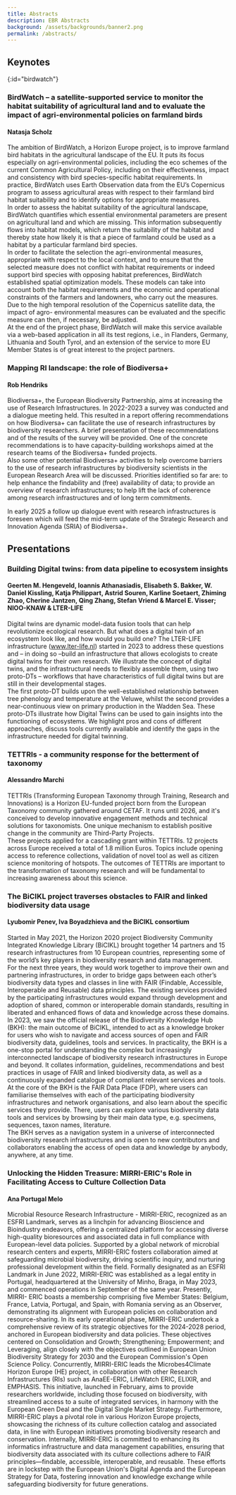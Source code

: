 ```yaml
---
title: Abstracts
description: EBR Abstracts
background: /assets/backgrounds/banner2.png
permalink: /abstracts/
---
```


## Keynotes

{:id="birdwatch"}

### **BirdWatch – a satellite-supported service to monitor the habitat suitability of agricultural land and to evaluate the impact of agri-environmental policies on farmland birds**
#### Natasja Scholz 


The ambition of BirdWatch, a Horizon Europe project, is to improve farmland bird habitats in the agricultural landscape of the EU. It puts its focus especially on agri-environmental policies,
including the eco schemes of the current Common Agricultural Policy, including on their effectiveness, impact and consistency with bird species-specific habitat requirements.
In practice, BirdWatch uses Earth Observation data from the EU’s Copernicus program to assess agricultural areas with respect to their farmland bird habitat suitability and to identify options for
appropriate measures.  
In order to assess the habitat suitability of the agricultural landscape, BirdWatch quantifies which essential environmental parameters are present on agricultural land and which are missing. This
information subsequently flows into habitat models, which return the suitability of the habitat and thereby state how likely it is that a piece of farmland could be used as a habitat by a particular
farmland bird species.  
In order to facilitate the selection the agri-environmental measures, appropriate with respect to the local context, and to ensure that the selected measure does not conflict with habitat
requirements or indeed support bird species with opposing habitat preferences, BirdWatch established spatial optimization models. These models can take into account both the habitat
requirements and the economic and operational constraints of the farmers and landowners, who carry out the measures.
Due to the high temporal resolution of the Copernicus satellite data, the impact of agro- environmental measures can be evaluated and the specific measure can then, if necessary, be
adjusted.  
At the end of the project phase, BirdWatch will make this service available via a web-based application in all its test regions, i.e., in Flanders, Germany, Lithuania and South Tyrol, and an
extension of the service to more EU Member States is of great interest to the project partners.

### **Mapping RI landscape: the role of Biodiversa+** 
#### Rob Hendriks

Biodiversa+, the European Biodiversity Partnership, aims at increasing the use of Research Infrastructures. In 2022-2023 a survey was conducted and a dialogue meeting held. 
This resulted in a report offering recommendations on how Biodiversa+ can facilitate the use of research infrastructures by biodiversity researchers. A brief presentation of 
these recommendations and of the results of the survey will be provided. One of the concrete recommendations is to have capacity-building workshops aimed at the research teams of the Biodiversa+ funded projects.  
Also some other potential Biodiversa+ activities to help overcome barriers to the use of research infrastructures by biodiversity scientists in the European Research Area will be discussed. 
Priorities identified so far are: to help enhance the findability and (free) availability of data; to provide an overview of research infrastructures; to help lift the lack of coherence among 
research infrastructures and of long term commitments.

In early 2025 a follow up dialogue event with research infrastructures is foreseen which will feed the mid-term update of the Strategic Research and Innovation Agenda (SRIA) of Biodiversa+.

## Presentations

### **Building Digital twins: from data pipeline to ecosystem insights**
#### Geerten M. Hengeveld, Ioannis Athanasiadis, Elisabeth S. Bakker, W. Daniel Kissling, Katja Philippart, Astrid Souren, Karline Soetaert, Zhiming Zhao, Cherine Jantzen, Qing Zhang, Stefan Vriend &amp; Marcel E. Visser; NIOO-KNAW &amp; LTER-LIFE

Digital twins are dynamic model-data fusion tools that can help revolutionize ecological research. But what does a digital twin of an ecosystem look like, and how would you build one? The LTER-LIFE
infrastructure (www.lter-life.nl) started in 2023 to address these questions and – in doing so –build an infrastructure that allows ecologists to create digital twins for their own research. We illustrate the
concept of digital twins, and the infrastructural needs to flexibly assemble them, using two proto-DTs – workflows that have characteristics of full digital twins but are still in their developmental stages.  
The first proto-DT builds upon the well-established relationship between tree phenology and temperature at the Veluwe, whilst the second provides a near-continuous view on primary production in the Wadden
Sea. These proto-DTs illustrate how Digital Twins can be used to gain insights into the functioning of ecosystems. We highlight pros and cons of different approaches, discuss tools currently available and
identify the gaps in the infrastructure needed for digital twinning.

### **TETTRIs -  a community response for the betterment of taxonomy**
#### Alessandro Marchi

TETTRIs (Transforming European Taxonomy through Training, Research and Innovations) is a Horizon EU-funded project born from the European Taxonomy community gathered around CETAF. It runs until 2026, and it's conceived to develop innovative engagement methods and technical solutions for taxonomists. One unique mechanism to establish positive change in the community are Third-Party Projects.  
These projects applied for a cascading grant within TETTRIs. 12 projects across Europe received a total of 1.8 million Euros. Topics include opening access to reference collections, validation of  novel tool as well as citizen science monitoring of hotspots. 
The outcomes of TETTRIs are important to the transformation of taxonomy research and will be fundamental to increasing awareness about this science.

### **The BiCIKL project traverses obstacles to FAIR and linked biodiversity data usage**
#### Lyubomir Penev, Iva Boyadzhieva and the BiCIKL consortium

Started in May 2021, the Horizon 2020 project Biodiversity Community Integrated Knowledge Library (BiCIKL) brought together 14 partners and 15 research infrastructures  from 10 European countries, representing some of the world’s key players in biodiversity research and data management.  
For the next three years, they would work together to improve their own and partnering infrastructures, in order to bridge gaps between each other’s biodiversity data types and classes in line with FAIR (Findable, Accessible, Interoperable and Reusable) data principles. The existing services provided by the participating infrastructures would expand through development and adoption of shared, common or interoperable domain standards, resulting in liberated and enhanced flows of data and knowledge across these domains. 
In 2023, we saw the official release of the Biodiversity Knowledge Hub (BKH): the main outcome of BiCIKL, intended to act as a knowledge broker for users who wish to navigate and access sources of open and FAIR biodiversity data, guidelines, tools and services.
In practicality, the BKH is a one-stop portal for understanding the complex but increasingly interconnected landscape of biodiversity research infrastructures in Europe and beyond. It collates information, guidelines, recommendations and best practices in usage of FAIR and linked biodiversity data, as well as a continuously expanded catalogue of compliant relevant services and tools.  
At the core of the BKH is the FAIR Data Place (FDP), where users can familiarise themselves with each of the participating biodiversity infrastructures and network organisations, and also learn about the specific services they provide. There, users can explore various biodiversity data tools and services by browsing by their main data type, e.g. specimens, sequences, taxon names, literature.  
The BKH serves as a navigation system in a universe of interconnected biodiversity research infrastructures and is open to new contributors and collaborators enabling the access of open data and knowledge by anybody, anywhere, at any time.

### **Unlocking the Hidden Treasure: MIRRI-ERIC&#39;s Role in Facilitating Access to Culture Collection Data**
#### Ana Portugal Melo

Microbial Resource Research Infrastructure - MIRRI-ERIC, recognized as an ESFRI Landmark, serves as a linchpin for advancing Bioscience and Bioindustry endeavors, offering a centralized platform for accessing diverse high-quality bioresources and associated data in full compliance with European-level data policies. Supported by a global network of microbial research centers and experts, MIRRI-ERIC fosters collaboration aimed at safeguarding microbial biodiversity, driving scientific inquiry, and nurturing professional development within the field.
Formally designated as an ESFRI Landmark in June 2022, MIRRI-ERIC was established as a legal entity in Portugal, headquartered at the University of Minho, Braga, in May 2023, and commenced operations in September of the same year. Presently, MIRRI- ERIC boasts a membership comprising five Member States: Belgium, France, Latvia, Portugal, and Spain, with Romania serving as an Observer, demonstrating its alignment with European policies on collaboration and resource-sharing.
In its early operational phase, MIRRI-ERIC undertook a comprehensive review of its strategic objectives for the 2024-2028 period, anchored in European biodiversity and data policies. These objectives centered on Consolidation and Growth; Strengthening;
Empowerment; and Leveraging, align closely with the objectives outlined in European Union Biodiversity Strategy for 2030 and the European Commission&#39;s Open Science Policy.
Concurrently, MIRRI-ERIC leads the Microbes4Climate Horizon Europe (HE) project, in collaboration with other Research Infrastructures (RIs) such as AnaEE-ERIC, LifeWatch ERIC, ELIXIR, and EMPHASIS. This initiative, launched in February, aims to provide
researchers worldwide, including those focused on biodiversity, with streamlined access to a suite of integrated services, in harmony with the European Green Deal and the Digital Single Market Strategy.
Furthermore, MIRRI-ERIC plays a pivotal role in various Horizon Europe projects, showcasing the richness of its culture collection catalog and associated data, in line with European initiatives promoting biodiversity research and conservation.
Internally, MIRRI-ERIC is committed to enhancing its informatics infrastructure and data management capabilities, ensuring that biodiversity data associated with its culture collections adhere to FAIR principles—findable, accessible, interoperable, and reusable.
These efforts are in lockstep with the European Union&#39;s Digital Agenda and the European Strategy for Data, fostering innovation and knowledge exchange while safeguarding biodiversity for future generations.




